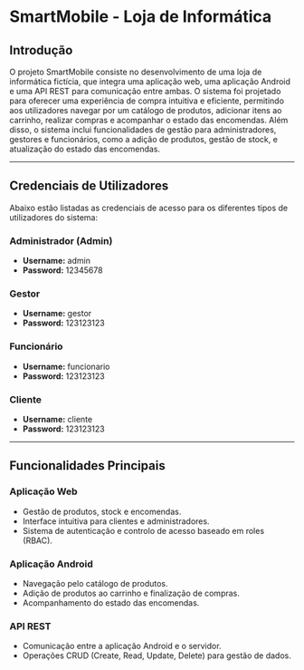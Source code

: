 # SmartMobile - Loja de Informática

## Introdução

O projeto SmartMobile consiste no desenvolvimento de uma loja de informática fictícia, que integra uma aplicação web, uma aplicação Android e uma API REST para comunicação entre ambas. O sistema foi projetado para oferecer uma experiência de compra intuitiva e eficiente, permitindo aos utilizadores navegar por um catálogo de produtos, adicionar itens ao carrinho, realizar compras e acompanhar o estado das encomendas. Além disso, o sistema inclui funcionalidades de gestão para administradores, gestores e funcionários, como a adição de produtos, gestão de stock, e atualização do estado das encomendas.

---

## Credenciais de Utilizadores

Abaixo estão listadas as credenciais de acesso para os diferentes tipos de utilizadores do sistema:

### Administrador (Admin)
- **Username:** admin
- **Password:** 12345678

### Gestor
- **Username:** gestor
- **Password:** 123123123

### Funcionário
- **Username:** funcionario
- **Password:** 123123123

### Cliente
- **Username:** cliente
- **Password:** 123123123

---

## Funcionalidades Principais

### Aplicação Web
- Gestão de produtos, stock e encomendas.
- Interface intuitiva para clientes e administradores.
- Sistema de autenticação e controlo de acesso baseado em roles (RBAC).

### Aplicação Android
- Navegação pelo catálogo de produtos.
- Adição de produtos ao carrinho e finalização de compras.
- Acompanhamento do estado das encomendas.

### API REST
- Comunicação entre a aplicação Android e o servidor.
- Operações CRUD (Create, Read, Update, Delete) para gestão de dados.
